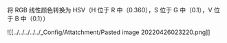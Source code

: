 将 RGB 线性颜色转换为 HSV（H 位于 R 中（0.360），S 位于 G 中（0.1），V 位于 B 中（0.1））

![[../../../../../_Config/Attatchment/Pasted image 20220426023220.png]]